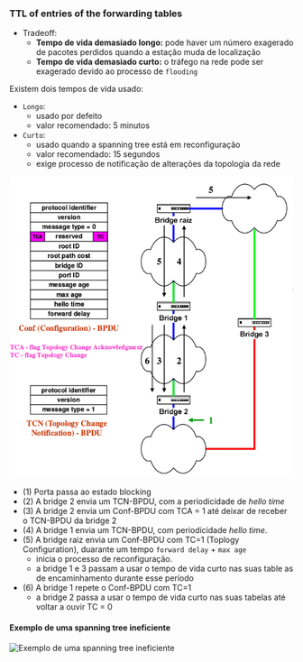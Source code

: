 ### TTL of entries of the forwarding tables
- Tradeoff:
	- **Tempo de vida demasiado longo:** pode haver um número exagerado de pacotes perdidos quando a estação muda de localização
	- **Tempo de vida demasiado curto:** o tráfego na rede pode ser exagerado devido ao processo de `flooding`


Existem dois tempos de vida usado:

- `Longo`: 
	- usado por defeito
	- valor recomendado: 5 minutos
- `Curto`:
	- usado quando a spanning tree está em reconfiguração
	- valor recomendado: 15 segundos
	- exige processo de notificação de alterações da topologia da rede


![](../pictures/spanning_tree_network_topology.png)

- (1) Porta passa ao estado blocking
- (2) A bridge 2 envia um TCN-BPDU, com a periodicidade de _hello time_
- (3) A bridge 2 envia um Conf-BPDU com TCA = 1 até deixar de receber o TCN-BPDU da bridge 2
- (4) A bridge 1 envia um TCN-BPDU, com periodicidade _hello time_. 
- (5) A bridge raiz envia um Conf-BPDU com TC=1 (Toplogy Configuration), duarante um tempo `forward delay` + `max age`
	- inicia o processo de reconfiguração. 
	- a bridge 1 e 3 passam a usar o tempo de vida curto nas suas table as de encaminhamento durante esse período
- (6) A bridge 1 repete o Conf-BPDU com TC=1
	- a bridge 2 passa a usar o tempo de vida curto nas suas tabelas até voltar a ouvir TC = 0


#### Exemplo de uma spanning tree ineficiente
![Exemplo de uma spanning tree ineficiente](../pictures/spanning_tree_inneficient)

